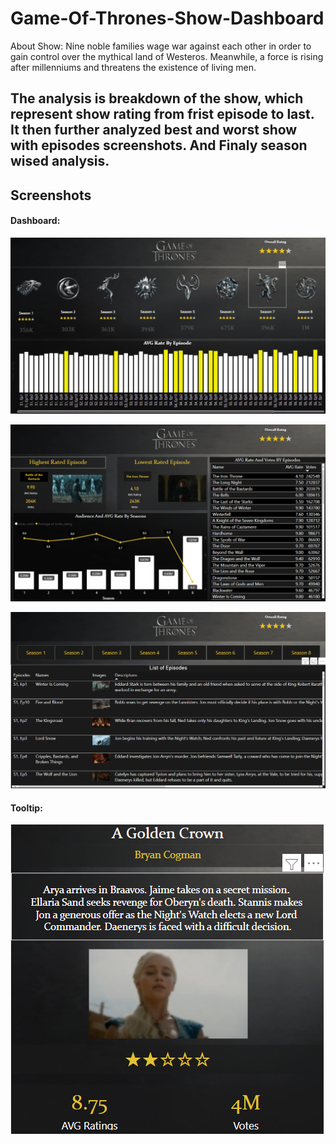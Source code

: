 # Game-Of-Thrones-Show-Dashboard
About Show: Nine noble families wage war against each other in order to gain control over the mythical land of Westeros. Meanwhile, a force is rising after millenniums and threatens the existence of living men.

## The analysis is breakdown of the show, which represent show rating from frist episode to last. It then further analyzed best and worst show with episodes screenshots. And Finaly season wised analysis. 

## Screenshots
#### Dashboard: 
![](Screenshots/11.PNG)

![](Screenshots/12.PNG)

![](Screenshots/13.PNG)

#### Tooltip:
![](Screenshots/14.PNG)

